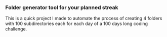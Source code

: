 ### Folder generator tool for your planned streak
This is a quick project I made to automate the process of creating 4 folders with 100 subdirectories each for each day of a 100 days long coding challenge.
